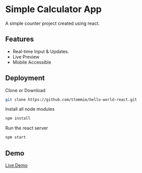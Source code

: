 # Simple Calculator App

A simple counter project created using react.

## Features

-   Real-time Input & Updates.
-   Live Preview
-   Mobile Accessible

## Deployment

Clone or Download

```bash
git clone https://github.com/ttommie/hello-world-react.git
```

Install all node modules

```bash
npm install
```

Run the react server

```bash
npm start
```

## Demo

[Live Demo](https://ttommie.github.io/simple-counter-app/)
